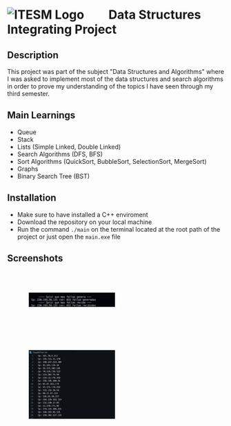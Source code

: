 #  <img src="https://libreria-ditesa.com/media/catalog/category/pngwing.com.png" alt="ITESM Logo" style="float: center; margin-right: 50px;" width="200"/> Data Structures Integrating Project

## Description
This project was part of the subject "Data Structures and Algorithms" where I was asked to implement most of the data structures and search algorithms in order to prove my understanding of the topics I have seen through my third semester. 

## Main Learnings 
* Queue
* Stack
* Lists (Simple Linked, Double Linked)
* Search Algorithms (DFS, BFS)
* Sort Algorithms (QuickSort, BubbleSort, SelectionSort, MergeSort)
* Graphs
* Binary Search Tree (BST)

## Installation
* Make sure to have installed a C++ enviroment 
* Download the repository on your local machine
* Run the command <code>./main</code> on the terminal located at the root path of the project or just open the <code>main.exe</code> file

## Screenshots
<img src="./images/SummaryFails.png" alt="Summary Of Falis" style="float: left; margin: 50px;" width="200"/> <img src="./images/DepthFirstResult.png" alt="Result of a DepthFirst Search in the Graph" style="float: left; margin: 50px;" width="200"/>
